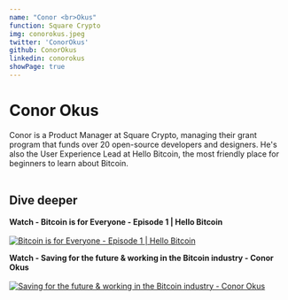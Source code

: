 ```yaml
---
name: "Conor <br>Okus"
function: Square Crypto
img: conorokus.jpeg
twitter: 'ConorOkus'
github: ConorOkus
linkedin: conorokus
showPage: true
---
```


# Conor Okus
 
Conor is a Product Manager at Square Crypto, managing their grant program that funds over 20 open-source developers and designers. He's also the User Experience Lead at Hello Bitcoin, the most friendly place for beginners to learn about Bitcoin. 
<br><br>

## Dive deeper


<div class="grid grid-cols-1 md:grid-cols-2 gap-5">
<div class="p-3 my-2">

**Watch - Bitcoin is for Everyone - Episode 1 | Hello Bitcoin** <br><br>
[ ![Bitcoin is for Everyone - Episode 1 | Hello Bitcoin](/content/conor_hello.png)](https://www.youtube.com/watch?v=oubZGyDY4Dc/)
</div>

<div class="p-3 my-2">

**Watch - Saving for the future & working in the Bitcoin industry - Conor Okus** <br><br>
[ ![Saving for the future & working in the Bitcoin industry - Conor Okus](/content/conor_future.png)](https://www.youtube.com/watch?v=WCKRR09UqrM/)
</div>

</div>

<br>


